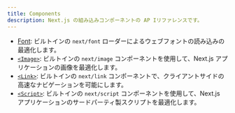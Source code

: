 ```yaml
---
title: Components
description: Next.js の組み込みコンポーネントの AP Iリファレンスです。
---
```


- [Font](./font): ビルトインの `next/font` ローダーによるウェブフォントの読み込みの最適化します。
- [`<Image>`](./image): ビルトインの `next/image` コンポーネントを使用して、Next.js アプリケーションの画像を最適化します。
- [`<Link>`](./link): ビルトインの `next/link` コンポーネントで、クライアントサイドの高速なナビゲーションを可能にします。
- [`<Script>`](./script): ビルトインの `next/script` コンポーネントを使用して、Next.js アプリケーションのサードパーティ製スクリプトを最適化します。
